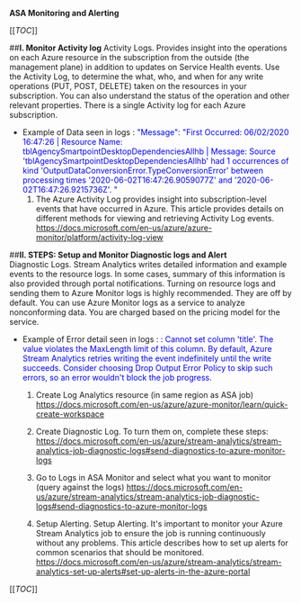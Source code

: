 **ASA Monitoring and Alerting** 

[[_TOC_]]

##**I. Monitor Activity log**
Activity Logs. Provides insight into the operations on each Azure resource in the subscription from the outside (the management plane) in addition to updates on Service Health events. Use the Activity Log, to determine the what, who, and when for any write operations (PUT, POST, DELETE) taken on the resources in your subscription. You can also understand the status of the operation and other relevant properties. There is a single Activity log for each Azure subscription.
-  Example of Data seen in logs : <span style="color:#0000FF"> "Message": "First Occurred: 06/02/2020 16:47:26 | Resource Name: tblAgencySmartpointDesktopDependenciesAllhb | Message: Source 'tblAgencySmartpointDesktopDependenciesAllhb' had 1 occurrences of kind 'OutputDataConversionError.TypeConversionError' between processing times '2020-06-02T16:47:26.9059077Z' and '2020-06-02T16:47:26.9215736Z'. "</span>
   1. The Azure Activity Log provides insight into subscription-level events that have occurred in Azure. This article provides details on different methods for viewing and retrieving Activity Log events. 
     https://docs.microsoft.com/en-us/azure/azure-monitor/platform/activity-log-view

##**II. STEPS: Setup and Monitor Diagnostic logs and Alert**  
Diagnostic Logs. Stream Analytics writes detailed information and example events to the resource logs. In some cases, summary of this information is also provided through portal notifications.  Turning on resource logs and sending them to Azure Monitor logs is highly recommended. They are off by default.  You can use Azure Monitor logs as a service to analyze nonconforming data. You are charged based on the pricing model for the service.
-  Example of Error detail seen in logs : <span style="color:#0000FF"> : Cannot set column 'title'. The value violates the MaxLength limit of this column. By default, Azure Stream Analytics retries writing the event indefinitely until the write succeeds. Consider choosing Drop Output Error Policy to skip such errors, so an error wouldn't block the job progress.</span>

   1. Create Log Analytics resource (in same region as ASA job) 
https://docs.microsoft.com/en-us/azure/azure-monitor/learn/quick-create-workspace 

   2. Create Diagnostic Log. To turn them on, complete these steps: 
https://docs.microsoft.com/en-us/azure/stream-analytics/stream-analytics-job-diagnostic-logs#send-diagnostics-to-azure-monitor-logs 

   3. Go to Logs in ASA Monitor and select what you want to monitor (query against the logs)
https://docs.microsoft.com/en-us/azure/stream-analytics/stream-analytics-job-diagnostic-logs#send-diagnostics-to-azure-monitor-logs 

   4. Setup Alerting. 
Setup Alerting. It's important to monitor your Azure Stream Analytics job to ensure the job is running continuously without any problems. This article describes how to set up alerts for common scenarios that should be monitored. 
https://docs.microsoft.com/en-us/azure/stream-analytics/stream-analytics-set-up-alerts#set-up-alerts-in-the-azure-portal 

[[_TOC_]]